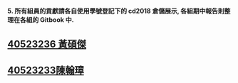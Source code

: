 #### 5. 所有組員的貢獻請各自使用學號登記下的 cd2018 倉儲展示, 各組期中報告則整理在各組的 Gitbook 中.

## [40523236 黃碩傑](https://github.com/s40523236/newcd2018)

## [40523233陳翰璋](https://github.com/s40523233/newcd2018)



